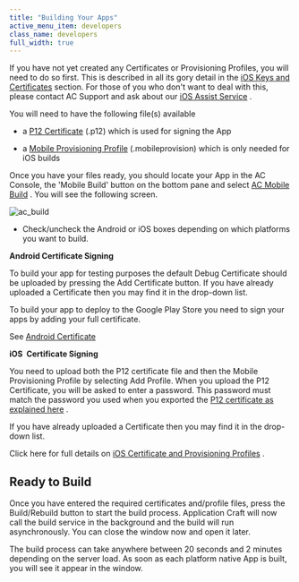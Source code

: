 ```yaml
---
title: "Building Your Apps"
active_menu_item: developers
class_name: developers
full_width: true
---
```



If you have not yet created any Certificates or Provisioning Profiles, you will need to do so first. This is described in all its gory detail in the [iOS Keys and Certificates](/developers/user-guide/ac-mobile-build-phonegap/cordova/certificates/ios-keys-and-certificates/) section. For those of you who don't want to deal with this, please contact AC Support and ask about our [iOS Assist Service](/developers/user-guide/ac-mobile-build-phonegap/cordova/certificates/ios-keys-and-certificates/i-havent-got-a-mac) .

You will need to have the following file(s) available

 - a [P12 Certificate](/developers/user-guide/ac-mobile-build-phonegap/cordova/certificates/ios-keys-and-certificates/do-it-yourself-guide/setting-up-for-development/generating-a-p12-certificate) (.p12) which is used for signing the App

 - a [Mobile Provisioning Profile](/developers/user-guide/ac-mobile-build-phonegap/cordova/certificates/ios-keys-and-certificates/do-it-yourself-guide/setting-up-for-development/create-a-provisioning-profile) (.mobileprovision) which is only needed for iOS builds

Once you have your files ready, you should locate your App in the AC Console, the 'Mobile Build' button on the bottom pane and select [AC Mobile Build](/developers/user-guide/ac-mobile-build-phonegap/cordova/ac-mobile-build/) . You will see the following screen.

![ac\_build](/img/docs/ac_build.zoom89.png)

 - Check/uncheck the Android or iOS boxes depending on which platforms you want to build.

**Android Certificate Signing**

To build your app for testing purposes the default Debug Certificate should be uploaded by pressing the Add Certificate button. If you have already uploaded a Certificate then you may find it in the drop-down list.

To build your app to deploy to the Google Play Store you need to sign your apps by adding your full certificate.

See [Android Certificate](/developers/user-guide/ac-mobile-build-phonegap/cordova/certificates/android-certificates/)

**iOS  Certificate Signing**

You need to upload both the P12 certificate file and then the Mobile Provisioning Profile by selecting Add Profile. When you upload the P12 Certificate, you will be asked to enter a password. This password must match the password you used when you exported the [P12 certificate as explained here](/developers/user-guide/ac-mobile-build-phonegap/cordova/certificates/ios-keys-and-certificates/do-it-yourself-guide/setting-up-for-development/generating-a-p12-certificate) .

If you have already uploaded a Certificate then you may find it in the drop-down list.

Click here for full details on [iOS Certificate and Provisioning Profiles](/developers/user-guide/ac-mobile-build-phonegap/cordova/certificates/ios-keys-and-certificates/) .

## Ready to Build

Once you have entered the required certificates and/profile files, press the Build/Rebuild button to start the build process. Application Craft will now call the build service in the background and the build will run asynchronously. You can close the window now and open it later.

The build process can take anywhere between 20 seconds and 2 minutes depending on the server load. As soon as each platform native App is built, you will see it appear in the window.

